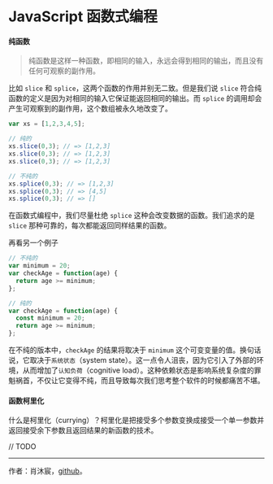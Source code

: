 # JavaScript 函数式编程

#### 纯函数

> 纯函数是这样一种函数，即相同的输入，永远会得到相同的输出，而且没有任何可观察的副作用。

比如 `slice` 和 `splice`，这两个函数的作用并别无二致。但是我们说 `slice` 符合纯函数的定义是因为对相同的输入它保证能返回相同的输出。而 `splice` 的调用却会产生可观察到的副作用，这个数组被永久地改变了。

``` javaScript 
var xs = [1,2,3,4,5];

// 纯的
xs.slice(0,3); // => [1,2,3]
xs.slice(0,3); // => [1,2,3]
xs.slice(0,3); // => [1,2,3]

// 不纯的
xs.splice(0,3); // => [1,2,3]
xs.splice(0,3); // => [4,5]
xs.splice(0,3); // => []
```

在函数式编程中，我们尽量杜绝 `splice` 这种会改变数据的函数。我们追求的是 `slice` 那种可靠的，每次都能返回同样结果的函数。

再看另一个例子

``` javaScript 
// 不纯的
var minimum = 20;
var checkAge = function(age) {
  return age >= minimum;
};

// 纯的
var checkAge = function(age) {
  const minimum = 20;
  return age >= minimum;
};
```

在不纯的版本中，`checkAge` 的结果将取决于 `minimum` 这个可变变量的值。换句话说，它取决于`系统状态`（system state）。这一点令人沮丧，因为它引入了外部的环境，从而增加了`认知负荷`（cognitive load）。这种依赖状态是影响系统复杂度的罪魁祸首，不仅让它变得不纯，而且导致每次我们思考整个软件的时候都痛苦不堪。

#### 函数柯里化

什么是柯里化（currying）？柯里化是把接受多个参数变换成接受一个单一参数并返回接受余下参数且返回结果的新函数的技术。

// TODO

------

作者：肖沐宸，[github](https://github.com/cheogo/learn-javascript)。
